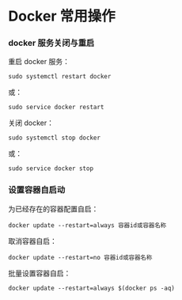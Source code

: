 # Docker 常用操作



### docker 服务关闭与重启

重启 docker 服务：

```shell
sudo systemctl restart docker
```

或：

```shell
sudo service docker restart
```

关闭 docker：

```shell
sudo systemctl stop docker
```

或：

```shell
sudo service docker stop
```



### 设置容器自启动

为已经存在的容器配置自启：

```shell
docker update --restart=always 容器id或容器名称
```

取消容器自启：

```shell
docker update --restart=no 容器id或容器名称
```

批量设置容器自启：

```shell
docker update --restart=always $(docker ps -aq)
```






